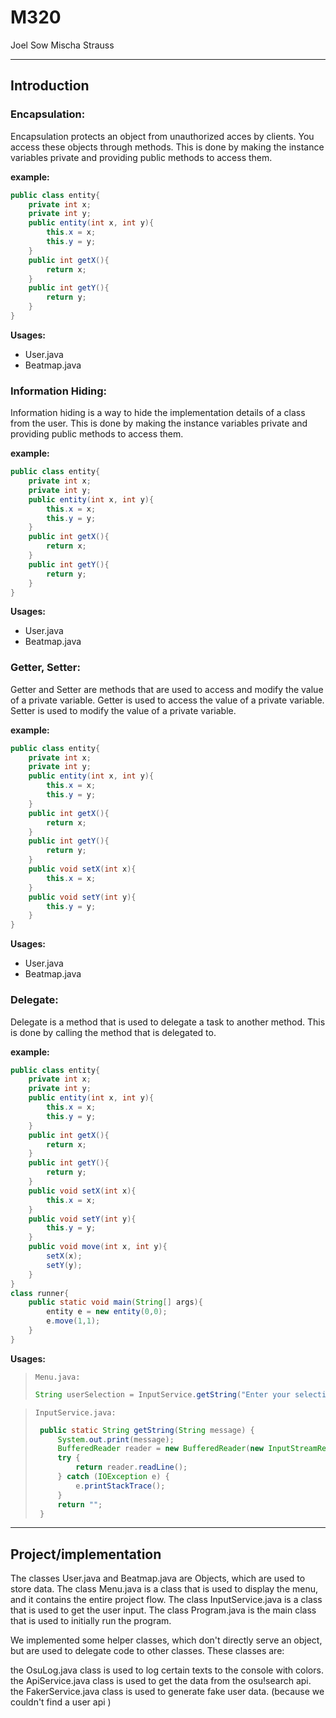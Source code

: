 # M320
Joel Sow Mischa Strauss 

---
## Introduction
### Encapsulation:
Encapsulation protects an object from unauthorized acces by clients.
You access these objects through methods. 
This is done by making the instance variables private and providing public methods to access them.

<b>example:</b>
```java
public class entity{
    private int x;
    private int y;
    public entity(int x, int y){
        this.x = x;
        this.y = y;
    }
    public int getX(){
        return x;
    }
    public int getY(){
        return y;
    }
}
```
<b>Usages:</b>
- User.java
- Beatmap.java


### Information Hiding:
Information hiding is a way to hide the implementation details of a class from the user.
This is done by making the instance variables private and providing public methods to access them.

<b>example:</b>
```java
public class entity{
    private int x;
    private int y;
    public entity(int x, int y){
        this.x = x;
        this.y = y;
    }
    public int getX(){
        return x;
    }
    public int getY(){
        return y;
    }
}
```
<b>Usages:</b>
- User.java
- Beatmap.java

### Getter, Setter:
Getter and Setter are methods that are used to access and modify the value of a private variable.
Getter is used to access the value of a private variable.
Setter is used to modify the value of a private variable.

<b>example:</b>
```java
public class entity{
    private int x;
    private int y;
    public entity(int x, int y){
        this.x = x;
        this.y = y;
    }
    public int getX(){
        return x;
    }
    public int getY(){
        return y;
    }
    public void setX(int x){
        this.x = x;
    }
    public void setY(int y){
        this.y = y;
    }
}
```
<b>Usages:</b>
- User.java
- Beatmap.java

### Delegate:
Delegate is a method that is used to delegate a task to another method.
This is done by calling the method that is delegated to.
    
<b>example:</b>
```java
public class entity{
    private int x;
    private int y;
    public entity(int x, int y){
        this.x = x;
        this.y = y;
    }
    public int getX(){
        return x;
    }
    public int getY(){
        return y;
    }
    public void setX(int x){
        this.x = x;
    }
    public void setY(int y){
        this.y = y;
    }
    public void move(int x, int y){
        setX(x);
        setY(y);
    }
}
class runner{
    public static void main(String[] args){
        entity e = new entity(0,0);
        e.move(1,1);
    }
}
```

<b>Usages:</b>

>`Menu.java:`
>```java
>String userSelection = InputService.getString("Enter your selection: ");
>```

>`InputService.java:`
> ```java
>  public static String getString(String message) {
>      System.out.print(message);
>      BufferedReader reader = new BufferedReader(new InputStreamReader(System.in));
>      try {
>          return reader.readLine();
>      } catch (IOException e) {
>          e.printStackTrace();
>      }
>      return "";
>  }
> ```

---

## Project/implementation

The classes User.java and Beatmap.java are Objects, which are used to store data.
The class Menu.java is a class that is used to display the menu, and it contains the entire project flow.
The class InputService.java is a class that is used to get the user input.
The class Program.java is the main class that is used to initially run the program.

We implemented some helper classes, which don't directly serve an object, but are used to delegate code to other classes.
These classes are:

the OsuLog.java class is used to log certain texts to the console with colors.
the ApiService.java class is used to get the data from the osu!search api.
the FakerService.java class is used to generate fake user data. (because we couldn't find a user api )
